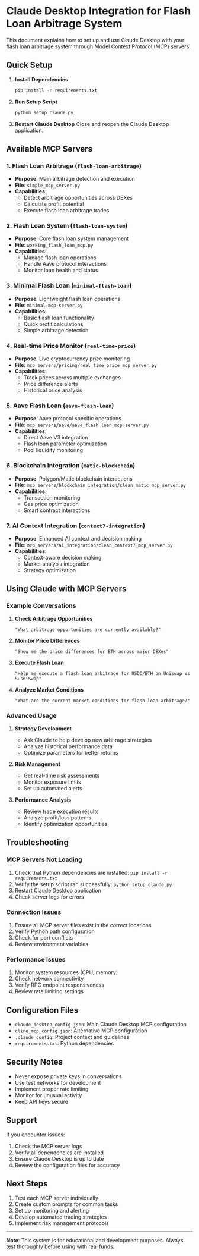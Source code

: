 # Claude Desktop Integration for Flash Loan Arbitrage System

This document explains how to set up and use Claude Desktop with your flash loan arbitrage system through Model Context Protocol (MCP) servers.

## Quick Setup

1. **Install Dependencies**
   ```bash
   pip install -r requirements.txt
   ```

2. **Run Setup Script**
   ```bash
   python setup_claude.py
   ```

3. **Restart Claude Desktop**
   Close and reopen the Claude Desktop application.

## Available MCP Servers

### 1. Flash Loan Arbitrage (`flash-loan-arbitrage`)
- **Purpose**: Main arbitrage detection and execution
- **File**: `simple_mcp_server.py`
- **Capabilities**: 
  - Detect arbitrage opportunities across DEXes
  - Calculate profit potential
  - Execute flash loan arbitrage trades

### 2. Flash Loan System (`flash-loan-system`) 
- **Purpose**: Core flash loan system management
- **File**: `working_flash_loan_mcp.py`
- **Capabilities**:
  - Manage flash loan operations
  - Handle Aave protocol interactions
  - Monitor loan health and status

### 3. Minimal Flash Loan (`minimal-flash-loan`)
- **Purpose**: Lightweight flash loan operations
- **File**: `minimal-mcp-server.py`
- **Capabilities**:
  - Basic flash loan functionality
  - Quick profit calculations
  - Simple arbitrage detection

### 4. Real-time Price Monitor (`real-time-price`)
- **Purpose**: Live cryptocurrency price monitoring
- **File**: `mcp_servers/pricing/real_time_price_mcp_server.py`
- **Capabilities**:
  - Track prices across multiple exchanges
  - Price difference alerts
  - Historical price analysis

### 5. Aave Flash Loan (`aave-flash-loan`)
- **Purpose**: Aave protocol specific operations
- **File**: `mcp_servers/aave/aave_flash_loan_mcp_server.py`
- **Capabilities**:
  - Direct Aave V3 integration
  - Flash loan parameter optimization
  - Pool liquidity monitoring

### 6. Blockchain Integration (`matic-blockchain`)
- **Purpose**: Polygon/Matic blockchain interactions
- **File**: `mcp_servers/blockchain_integration/clean_matic_mcp_server.py`
- **Capabilities**:
  - Transaction monitoring
  - Gas price optimization
  - Smart contract interactions

### 7. AI Context Integration (`context7-integration`)
- **Purpose**: Enhanced AI context and decision making
- **File**: `mcp_servers/ai_integration/clean_context7_mcp_server.py`
- **Capabilities**:
  - Context-aware decision making
  - Market analysis integration
  - Strategy optimization

## Using Claude with MCP Servers

### Example Conversations

1. **Check Arbitrage Opportunities**
   ```
   "What arbitrage opportunities are currently available?"
   ```

2. **Monitor Price Differences**
   ```
   "Show me the price differences for ETH across major DEXes"
   ```

3. **Execute Flash Loan**
   ```
   "Help me execute a flash loan arbitrage for USDC/ETH on Uniswap vs SushiSwap"
   ```

4. **Analyze Market Conditions**
   ```
   "What are the current market conditions for flash loan arbitrage?"
   ```

### Advanced Usage

1. **Strategy Development**
   - Ask Claude to help develop new arbitrage strategies
   - Analyze historical performance data
   - Optimize parameters for better returns

2. **Risk Management**
   - Get real-time risk assessments
   - Monitor exposure limits
   - Set up automated alerts

3. **Performance Analysis**
   - Review trade execution results
   - Analyze profit/loss patterns
   - Identify optimization opportunities

## Troubleshooting

### MCP Servers Not Loading
1. Check that Python dependencies are installed: `pip install -r requirements.txt`
2. Verify the setup script ran successfully: `python setup_claude.py`
3. Restart Claude Desktop application
4. Check server logs for errors

### Connection Issues
1. Ensure all MCP server files exist in the correct locations
2. Verify Python path configuration
3. Check for port conflicts
4. Review environment variables

### Performance Issues
1. Monitor system resources (CPU, memory)
2. Check network connectivity
3. Verify RPC endpoint responsiveness
4. Review rate limiting settings

## Configuration Files

- `claude_desktop_config.json`: Main Claude Desktop MCP configuration
- `cline_mcp_config.json`: Alternative MCP configuration
- `.claude_config`: Project context and guidelines
- `requirements.txt`: Python dependencies

## Security Notes

- Never expose private keys in conversations
- Use test networks for development
- Implement proper rate limiting
- Monitor for unusual activity
- Keep API keys secure

## Support

If you encounter issues:
1. Check the MCP server logs
2. Verify all dependencies are installed
3. Ensure Claude Desktop is up to date
4. Review the configuration files for accuracy

## Next Steps

1. Test each MCP server individually
2. Create custom prompts for common tasks
3. Set up monitoring and alerting
4. Develop automated trading strategies
5. Implement risk management protocols

---

**Note**: This system is for educational and development purposes. Always test thoroughly before using with real funds.
